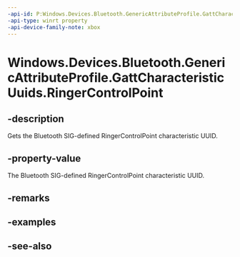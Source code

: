 ```yaml
---
-api-id: P:Windows.Devices.Bluetooth.GenericAttributeProfile.GattCharacteristicUuids.RingerControlPoint
-api-type: winrt property
-api-device-family-note: xbox
---
```


<!-- Property syntax
public System.Guid RingerControlPoint { get; }
-->

# Windows.Devices.Bluetooth.GenericAttributeProfile.GattCharacteristicUuids.RingerControlPoint

## -description
Gets the Bluetooth SIG-defined RingerControlPoint characteristic UUID.

## -property-value
The Bluetooth SIG-defined RingerControlPoint characteristic UUID.

## -remarks

## -examples

## -see-also
